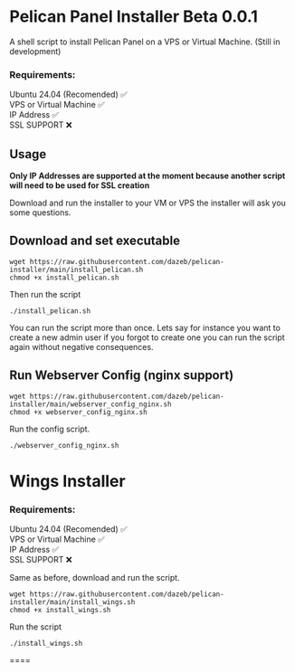 # Pelican Panel Installer Beta 0.0.1
A shell script to install Pelican Panel on a VPS or Virtual Machine. (Still in development)

### Requirements:   
Ubuntu 24.04 (Recomended) ✅  
VPS or Virtual Machine ✅  
IP Address ✅  
SSL SUPPORT ❌  

## Usage  

**Only IP Addresses are supported at the moment because another script will need to be used for SSL creation**

Download and run the installer to your VM or VPS the installer will ask you some questions.


## Download and set executable
```shell
wget https://raw.githubusercontent.com/dazeb/pelican-installer/main/install_pelican.sh
chmod +x install_pelican.sh
```
Then run the script
```shell
./install_pelican.sh
```

You can run the script more than once. Lets say for instance you want to create a new admin user if you forgot to create one you can run the script again without negative consequences.  

## Run Webserver Config (nginx support)  

```shell
wget https://raw.githubusercontent.com/dazeb/pelican-installer/main/webserver_config_nginx.sh
chmod +x webserver_config_nginx.sh
```
Run the config script.  

```shell
./webserver_config_nginx.sh
```

# Wings Installer  

### Requirements:   
Ubuntu 24.04 (Recomended) ✅  
VPS or Virtual Machine ✅  
IP Address ✅  
SSL SUPPORT ❌  

Same as before, download and run the script.  

```shell
wget https://raw.githubusercontent.com/dazeb/pelican-installer/main/install_wings.sh
chmod +x install_wings.sh
```
Run the script  

```shell
./install_wings.sh
```

====
